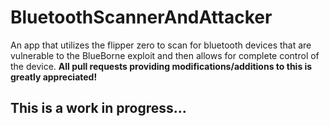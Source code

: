 # BluetoothScannerAndAttacker
An app that utilizes the flipper zero to scan for bluetooth devices that are vulnerable to the BlueBorne exploit and then allows for complete control of the device.
**All pull requests providing modifications/additions to this is greatly appreciated!**
## This is a work in progress... 
